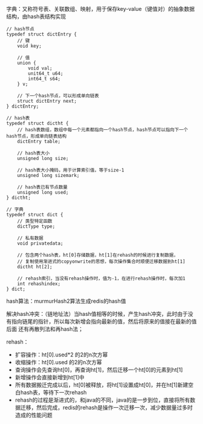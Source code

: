 
字典：又称符号表、关联数组、映射，用于保存key-value（键值对）的抽象数据结构，由hash表结构实现
~~~
// hash节点
typedef struct dictEntry {
	// 键
	void key;
	
	// 值
	union {
		void val;
		unit64_t u64;
		int64_t s64;
	} v;
	
	// 下一个hash节点，可以形成单向链表
	struct dictEntry next;
} dictEntry;

// hash表
typedef struct dictht {
	// hash表数组，数组中每一个元素都指向一个hash节点，hash节点可以指向下一个hash节点，形成单向链表结构
	dictEntry table;
	
	// hash表大小
	unsigned long size;
	
	// hash表大小掩码，用于计算索引值，等于size-1
	unsigned long sizemark;
	
	// hash表已有节点数量
	unsigned long used;
} dictht;

// 字典
typedef struct dict {
	// 类型特定函数
	dictType type;
	
	// 私有数据
	void privatedata;
	
	// 包含两个hash表，ht[0]存储数据，ht[1]在rehash的时候进行复制数据，
	// 复制使用渐进式的copyonwrite的思想，每次操作集合时顺便迁移数据到ht[1]
	dictht ht[2];
	
	// rehash索引，当没有rehash操作时，值为-1，在进行rehash操作时，每次加1
	int rehashindex;
} dict;
~~~
hash算法：murmurHash2算法生成redis的hash值

解决hash冲突：（链地址法）当hash值相等的时候，产生hash冲突，此时由于没有指向链尾的指针，所以每次新增会指向最新的值，然后将原来的值接在最新的值后面
	还有再散列法和再hash法；

rehash：
* 扩容操作：ht[0].used*2 的2的n次方幂
* 收缩操作：ht[0].used 的2的n次方幂
* 查询操作会先查询ht[0]，再查询ht[1]，然后迁移一个ht[0]的元素到ht[1]
* 新增操作会直接新增到ht[1]中
* 所有数据搬迁完成以后，ht[0]被释放，将ht[1]设置成ht[0]，并在ht[1]新建空白hash表，等待下一次rehash
* rehash的过程是渐进式的，和java的不同，java的是一步到位，直接将所有数据迁移，然后完成，redis的rehash是操作一次迁移一次，减少数据量过多时造成的性能问题













